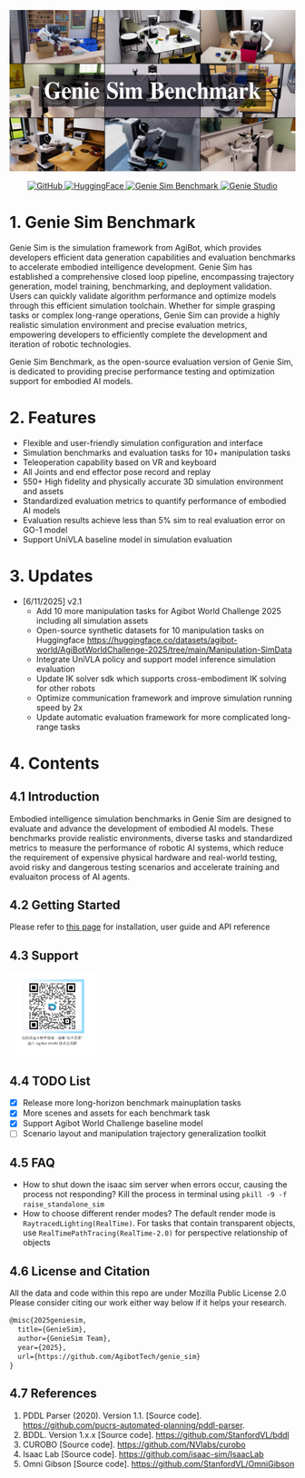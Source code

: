 ![image.png](./docs/image.jpg)
<div align="center">
  <a href="https://github.com/AgibotTech/genie_sim">
    <img src="https://img.shields.io/badge/GitHub-grey?logo=GitHub" alt="GitHub">
  </a>
  <a href="https://huggingface.co/datasets/agibot-world/GenieSimAssets">
    <img src="https://img.shields.io/badge/HuggingFace-yellow?logo=HuggingFace" alt="HuggingFace">
  </a>
  <a href="https://agibot-world.com/sim-evaluation">
    <img src="https://img.shields.io/badge/Genie%20Sim%20Benchmark-blue?style=plastic" alt="Genie Sim Benchmark">
  </a>
  <a href="https://genie.agibot.com/en/geniestudio">
    <img src="https://img.shields.io/badge/Genie_Studio-green?style=flat" alt="Genie Studio">
  </a>
</div>

# 1. Genie Sim Benchmark
Genie Sim is the simulation framework from AgiBot, which provides developers efficient data generation capabilities and evaluation benchmarks to accelerate embodied intelligence development. Genie Sim has established a comprehensive closed loop pipeline, encompassing trajectory generation, model training, benchmarking, and deployment validation. Users can quickly validate algorithm performance and optimize models through this efficient simulation toolchain. Whether for simple grasping tasks or complex long-range operations, Genie Sim can provide a highly realistic simulation environment and precise evaluation metrics, empowering developers to efficiently complete the development and iteration of robotic technologies.

Genie Sim Benchmark, as the open-source evaluation version of Genie Sim, is dedicated to providing precise performance testing and optimization support for embodied AI models.

# 2. Features
- Flexible and user-friendly simulation configuration and interface
- Simulation benchmarks and evaluation tasks for 10+ manipulation tasks
- Teleoperation capability based on VR and keyboard
- All Joints and end effector pose record and replay
- 550+ High fidelity and physically accurate 3D simulation environment and assets
- Standardized evaluation metrics to quantify performance of embodied AI models
- Evaluation results achieve less than 5% sim to real evaluation error on GO-1 model
- Support UniVLA baseline model in simulation evaluation

# 3. Updates
- [6/11/2025] v2.1
  - Add 10 more manipulation tasks for Agibot World Challenge 2025 including all simulation assets
  - Open-source synthetic datasets for 10 manipulation tasks on Huggingface
  https://huggingface.co/datasets/agibot-world/AgiBotWorldChallenge-2025/tree/main/Manipulation-SimData
  - Integrate UniVLA policy and support model inference simulation evaluation
  - Update IK solver sdk which supports cross-embodiment IK solving for other robots
  - Optimize communication framework and improve simulation running speed by 2x
  - Update automatic evaluation framework for more complicated long-range tasks

# 4. Contents

## 4.1 Introduction
Embodied intelligence simulation benchmarks in Genie Sim are designed to evaluate and advance the development of embodied AI models. These benchmarks provide realistic environments, diverse tasks and standardized metrics to measure the performance of robotic AI systems, which reduce the requirement of expensive physical hardware and real-world testing, avoid risky and dangerous testing scenarios and accelerate training and evaluaiton process of AI agents.

## 4.2 Getting Started
Please refer to [this page](http://agibot-world.com/sim-evaluation/docs) for installation, user guide and API reference

## 4.3 Support
<img src="./docs/wechat.JPEG" width="30%"/>

## 4.4 TODO List
- [x] Release more long-horizon benchmark mainuplation tasks
- [x] More scenes and assets for each benchmark task
- [x] Support Agibot World Challenge baseline model
- [ ] Scenario layout and manipulation trajectory generalization toolkit

## 4.5 FAQ
- How to shut down the isaac sim server when errors occur, causing the process not responding?
  Kill the process in terminal using `pkill -9 -f raise_standalone_sim`
- How to choose different render modes?
  The default render mode is `RaytracedLighting(RealTime)`. For tasks that contain transparent objects, use `RealTimePathTracing(RealTime-2.0)` for perspective relationship of objects

## 4.6 License and Citation
All the data and code within this repo are under Mozilla Public License 2.0
Please consider citing our work either way below if it helps your research.
```
@misc{2025geniesim,
  title={GenieSim},
  author={GenieSim Team},
  year={2025},
  url={https://github.com/AgibotTech/genie_sim}
}
```

## 4.7 References
1. PDDL Parser (2020). Version 1.1. [Source code]. https://github.com/pucrs-automated-planning/pddl-parser.
2. BDDL. Version 1.x.x [Source code]. https://github.com/StanfordVL/bddl
3. CUROBO [Source code]. https://github.com/NVlabs/curobo
4. Isaac Lab [Source code]. https://github.com/isaac-sim/IsaacLab
5. Omni Gibson [Source code]. https://github.com/StanfordVL/OmniGibson
